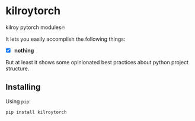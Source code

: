 # kilroytorch

kilroy pytorch modules🔥

It lets you easily accomplish the following things:

- [x] **nothing**

But at least it shows some opinionated best practices about python project structure.

## Installing

Using `pip`:

```sh
pip install kilroytorch
```


